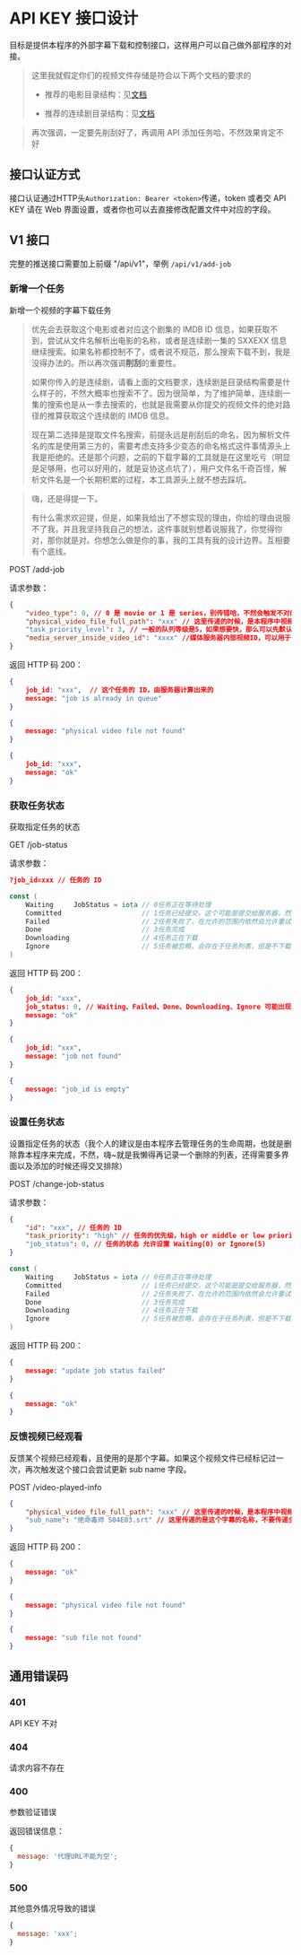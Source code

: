 # API KEY 接口设计

目标是提供本程序的外部字幕下载和控制接口，这样用户可以自己做外部程序的对接。

> 这里我就假定你们的视频文件存储是符合以下两个文档的要求的
>
>  * 推荐的电影目录结构：见[文档](https://github.com/allanpk716/ChineseSubFinder/blob/docs/DesignFile/%E7%94%B5%E5%BD%B1%E7%9A%84%E6%8E%A8%E8%8D%90%E7%9B%AE%E5%BD%95%E7%BB%93%E6%9E%84.md)
>
>  * 推荐的连续剧目录结构：见[文档](https://github.com/allanpk716/ChineseSubFinder/blob/docs/DesignFile/%E8%BF%9E%E7%BB%AD%E5%89%A7%E7%9B%AE%E5%BD%95%E7%BB%93%E6%9E%84%E8%A6%81%E6%B1%82.md)

> 再次强调，一定要先削刮好了，再调用 API 添加任务哈，不然效果肯定不好

## 接口认证方式

接口认证通过HTTP头`Authorization: Bearer <token>`传递，token 或者交 API KEY 请在 Web 界面设置，或者你也可以去直接修改配置文件中对应的字段。

## V1 接口

完整的推送接口需要加上前缀 "/api/v1"，举例 `/api/v1/add-job`

### 新增一个任务

新增一个视频的字幕下载任务

> 优先会去获取这个电影或者对应这个剧集的 IMDB ID 信息，如果获取不到，尝试从文件名解析出电影的名称，或者是连续剧一集的 SXXEXX 信息继续搜索。如果名称都控制不了，或者说不规范，那么搜索下载不到，我是没得办法的。所以再次强调**削刮**的重要性。
>
> 如果你传入的是连续剧，请看上面的文档要求，连续剧是目录结构需要是什么样子的，不然大概率也搜索不了。因为很简单，为了维护简单，连续剧一集的搜索也是从一季去搜索的，也就是我需要从你提交的视频文件的绝对路径的推算获取这个连续剧的 IMDB 信息。
>
> 现在第二选择是提取文件名搜索，前提永远是削刮后的命名，因为解析文件名的库是使用第三方的，需要考虑支持多少变态的命名格式这件事情源头上我是拒绝的。还是那个问题，之前的下载字幕的工具就是在这里吃亏（明显是足够用，也可以好用的，就是妥协这点坑了），用户文件名千奇百怪，解析文件名是一个长期积累的过程，本工具源头上就不想去踩坑。

> 嗨，还是得提一下。
>
> 有什么需求欢迎提，但是，如果我给出了不想实现的理由，你给的理由说服不了我，并且我坚持我自己的想法，这件事就别想着说服我了，你觉得你对，那你就是对。你想怎么做是你的事，我的工具有我的设计边界。互相要有个底线。

POST        /add-job

请求参数：

```json
{
    "video_type": 0, // 0 是 movie or 1 是 series，别传错哈，不然会触发不对的下载逻辑
    "physical_video_file_full_path": "xxx" // 这里传递的时候，是本程序中视频文件的物理路径
    "task_priority_level": 3, // 一般的队列等级是5，如果想要快，那么可以先默认这里填写3，这样就可以插队
    "media_server_inside_video_id": "xxxx" //媒体服务器内部视频ID，可以用于自动 Emby 字幕列表刷新用，如果你是其他的媒体服务器，就别传，留空，我还没实现其他媒体服务器的接口
}
```

返回 HTTP 码 200：

```json
{
    job_id: "xxx",	// 这个任务的 ID，由服务器计算出来的
	message: "job is already in queue"
}
```

```json
{
	message: "physical video file not found"
}
```

```json
{
    job_id: "xxx",
	message: "ok"
}
```

### 获取任务状态

获取指定任务的状态

GET   /job-status

请求参数：

```json
?job_id=xxx // 任务的 ID
```

```go
const (
	Waiting     JobStatus = iota // 0任务正在等待处理
	Committed                    // 1任务已经提交，这个可能是提交给服务器，然后等待查询下载 Local 的本地任务不会使用这个标注位
	Failed                       // 2任务失败了，在允许的范围内依然会允许重试
	Done                         // 3任务完成
	Downloading                  // 4任务正在下载
	Ignore                       // 5任务被忽略，会存在于任务列表，但是不下载
)
```

返回 HTTP 码 200：

```json
{
    job_id: "xxx",
    job_status: 0, // Waiting、Failed、Done、Downloading、Ignore 可能出现的是这几种情况，注意是对应的 int 值
	message: "ok"
}
```

```json
{
    job_id: "xxx",
	message: "job not found"
}
```

```json
{
	message: "job_id is empty"
}
```

### 设置任务状态

设置指定任务的状态（我个人的建议是由本程序去管理任务的生命周期，也就是删除靠本程序来完成，不然，嗨~就是我懒得再记录一个删除的列表，还得需要多界面以及添加的时候还得交叉排除）

POST   /change-job-status

请求参数：

```json
{
	"id": "xxx", // 任务的 ID
    "task_priority": "high" // 任务的优先级，high or middle or low priority
    "job_status": 0, // 任务的状态 允许设置 Waiting(0) or Ignore(5)
}
```

```go
const (
	Waiting     JobStatus = iota // 0任务正在等待处理
	Committed                    // 1任务已经提交，这个可能是提交给服务器，然后等待查询下载 Local 的本地任务不会使用这个标注位
	Failed                       // 2任务失败了，在允许的范围内依然会允许重试
	Done                         // 3任务完成
	Downloading                  // 4任务正在下载
	Ignore                       // 5任务被忽略，会存在于任务列表，但是不下载
)
```

返回 HTTP 码 200：

```json
{
	message: "update job status failed"
}
```

```json
{
	message: "ok"
}
```

### 反馈视频已经观看

反馈某个视频已经观看，且使用的是那个字幕。如果这个视频文件已经标记过一次，再次触发这个接口会尝试更新 sub name 字段。

POST   /video-played-info

```json
{
    "physical_video_file_full_path": "xxx" // 这里传递的时候，是本程序中视频文件的物理路径
    "sub_name": "绝命毒师 S04E03.srt" // 这里传递的是这个字幕的名称，不要传递全路径
}
```

返回 HTTP 码 200：

```json
{
	message: "ok"
}
```

```json
{
	message: "physical video file not found"
}
```

```json
{
	message: "sub file not found"
}
```

## 通用错误码

### 401

API KEY 不对

### 404

请求内容不存在

### 400

参数验证错误

返回错误信息：

```javascript
{
  message: '代理URL不能为空';
}
```

### 500

其他意外情况导致的错误

```javascript
{
  message: 'xxx';
}
```